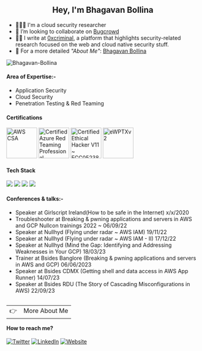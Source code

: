 <h2 align="center">Hey, I'm Bhagavan Bollina</h2>

- 👨🏻‍💻 I'm a cloud security researcher 
- 👯 I’m looking to collaborate on <a href='https://bugcrowd.com/xcriminal_' target='_blank'>Bugcrowd</a>
- ✍🏻 I write at <a href='https://ibreak.cloud/' target='_blank'>0xcriminal</a>, a platform that highlights security-related research focused on the web and cloud native security stuff.
- 💬 For a more detailed *"About Me"*: <a href='https://ibreak.cloud' target='_blank'>Bhagavan Bollina</a>

<p align="left"> <img src="https://komarev.com/ghpvc/?username=Bhagavan-Bollina&label=Profile%20views&color=0e75b6&style=flat" alt="Bhagavan-Bollina" /> </p>

#### Area of Expertise:-

- Application Security
- Cloud Security
- Penetration Testing & Red Teaming

#### Certifications

<a href="https://www.credly.com/badges/e5f63b63-cc7d-447e-a51b-1f42a1e462e7/public_url" target="_blank"><img src="https://images.credly.com/size/220x220/images/0e284c3f-5164-4b21-8660-0d84737941bc/image.png" class="cert" alt='AWS CSA' width="80px"></a>
<a href="https://www.credential.net/49b8fbcc-7def-4ace-a817-262ac3830c57" target="_blank"><img src="https://api.accredible.com/v1/frontend/credential_website_embed_image/certificate/67908837" class="cert" alt='Certified Azure Red Teaming Professional' width="80px"></a>
<a href="https://aspen.eccouncil.org/Verify" target="_blank"><img src="https://dataspaceacademy.com/public/images/certification/ECC-CEH-Certificate_page-0001.jpg" class="cert" alt='Certified Ethical Hacker V11 ~ ECC0523861974' width="80px"></a>
<a href="https://verified.elearnsecurity.com/certificates/ee501b97-bb7c-43cb-bd8d-6316c460ca79" target="_blank"><img src="https://9fov2ct9h3ayafqkkrsy8zll9g8vzvyd.s3.amazonaws.com/cert/ewptxv2.png" class="cert" alt='eWPTXv2' width="80px"></a>


#### Tech Stack

<!-- https://github.com/Ileriayo/markdown-badges -->
<img src="https://img.shields.io/badge/AWS%20-%23FF9900.svg?&style=for-the-badge&logo=amazon-aws&logoColor=white"/>&nbsp;<img src="https://img.shields.io/badge/Google%20Cloud%20-%234285F4.svg?&style=for-the-badge&logo=google-cloud&logoColor=white"/>&nbsp;<img src="https://img.shields.io/badge/docker%20-%230db7ed.svg?&style=for-the-badge&logo=docker&logoColor=white"/>&nbsp;<img src="https://img.shields.io/badge/kubernetes%20-%23326ce5.svg?&style=for-the-badge&logo=kubernetes&logoColor=white"/>


#### Conferences & talks:-

- Speaker at Girlscript Ireland(How to be safe in the Internet) x/x/2020
- Troubleshooter at Breaking & pwning applications and servers in AWS and GCP Nullcon trainings 2022 ~ 06/09/22
- Speaker at Nullhyd (Flying under radar ~ AWS IAM) 19/11/22
- Speaker at Nullhyd (Flying under radar ~ AWS IAM - II) 17/12/22
- Speaker at Nullhyd (Mind the Gap: Identifying and Addressing Weaknesses in Your GCP) 18/03/23
- Trainer at Bsides Banglore (Breaking & pwning applications and servers in AWS and GCP) 06/06/2023
- Speaker at Bsides CDMX (Getting shell and data access in AWS App Runner) 14/07/23
- Speaker at Bsides RDU (The Story of Cascading Misconfigurations in AWS) 22/09/23


<a href="https://ibreak.cloud/">
  <table align="right">
      <tr>
          <td>
            👉 &nbsp;&nbsp; More About Me
          </td>
      </tr>
  </table>
</a>

#### How to reach me?
[![Twitter](https://img.shields.io/badge/-TWITTER-0077B5?style=for-the-badge&logo=twitter&logoColor=white)](https://twitter.com/xcriminal_)
[![LinkedIn](https://img.shields.io/badge/-LINKEDIN-0077B5?style=for-the-badge&logo=linkedin&logoColor=white)](https://www.linkedin.com/in/bollina-bhagavan/)
[![Website](https://img.shields.io/badge/-WEBSITE-0077B5?style=for-the-badge&logo=jekyll&logoColor=white)](https://0xcriminal.com)
